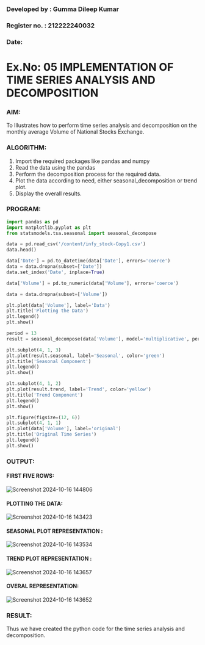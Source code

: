 ### Developed by : Gumma Dileep Kumar
### Register no. : 212222240032
### Date: 
# Ex.No: 05  IMPLEMENTATION OF TIME SERIES ANALYSIS AND DECOMPOSITION



### AIM:
To Illustrates how to perform time series analysis and decomposition on the monthly average Volume of National Stocks Exchange.

### ALGORITHM:
1. Import the required packages like pandas and numpy
2. Read the data using the pandas
3. Perform the decomposition process for the required data.
4. Plot the data according to need, either seasonal_decomposition or trend plot.
5. Display the overall results.

### PROGRAM:

```python
import pandas as pd
import matplotlib.pyplot as plt
from statsmodels.tsa.seasonal import seasonal_decompose

data = pd.read_csv('/content/infy_stock-Copy1.csv')
data.head()

data['Date'] = pd.to_datetime(data['Date'], errors='coerce')
data = data.dropna(subset=['Date'])
data.set_index('Date', inplace=True)

data['Volume'] = pd.to_numeric(data['Volume'], errors='coerce')

data = data.dropna(subset=['Volume'])

plt.plot(data['Volume'], label='Data')
plt.title('Plotting the Data')
plt.legend()
plt.show()

period = 13
result = seasonal_decompose(data['Volume'], model='multiplicative', period=period)

plt.subplot(4, 1, 3)
plt.plot(result.seasonal, label='Seasonal', color='green')
plt.title('Seasonal Component')
plt.legend()
plt.show()

plt.subplot(4, 1, 2)
plt.plot(result.trend, label='Trend', color='yellow')
plt.title('Trend Component')
plt.legend()
plt.show()

plt.figure(figsize=(12, 6))
plt.subplot(4, 1, 1)
plt.plot(data['Volume'], label='original')
plt.title('Original Time Series')
plt.legend()
plt.show()

```















### OUTPUT:

#### FIRST FIVE ROWS:

![Screenshot 2024-10-16 144806](https://github.com/user-attachments/assets/fd3fb4ef-321c-4391-86de-d6bda997ed2a)





#### PLOTTING THE DATA:
![Screenshot 2024-10-16 143423](https://github.com/user-attachments/assets/e2ce2945-b82c-441f-a5bd-7377b125bcfa)



#### SEASONAL PLOT REPRESENTATION :

![Screenshot 2024-10-16 143534](https://github.com/user-attachments/assets/b93fd138-5f15-41ee-9daf-4d571f0b91e6)





#### TREND PLOT REPRESENTATION :
![Screenshot 2024-10-16 143657](https://github.com/user-attachments/assets/2e0f5dc2-5ac8-4363-becb-df30594b7a58)




#### OVERAL REPRESENTATION:
![Screenshot 2024-10-16 143652](https://github.com/user-attachments/assets/3183f1dc-9818-435c-b436-4f71172b43d7)



### RESULT:
Thus we have created the python code for the time series analysis and decomposition.
